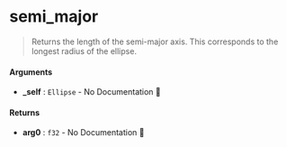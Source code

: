 # semi\_major

>  Returns the length of the semi-major axis. This corresponds to the longest radius of the ellipse.

#### Arguments

- **\_self** : `Ellipse` \- No Documentation 🚧

#### Returns

- **arg0** : `f32` \- No Documentation 🚧